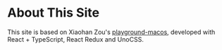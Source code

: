 # About This Site

This site is based on Xiaohan Zou's [playground-macos](https://portfolio.zxh.io/), developed with React + TypeScript, React Redux and UnoCSS.